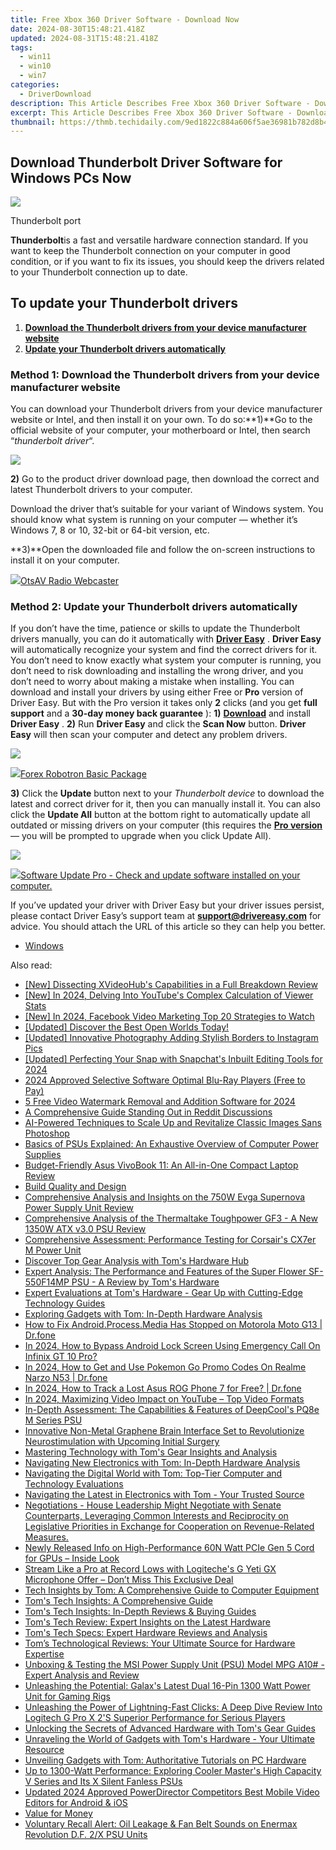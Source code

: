 ```yaml
---
title: Free Xbox 360 Driver Software - Download Now
date: 2024-08-30T15:48:21.418Z
updated: 2024-08-31T15:48:21.418Z
tags:
  - win11
  - win10
  - win7
categories:
  - DriverDownload
description: This Article Describes Free Xbox 360 Driver Software - Download Now
excerpt: This Article Describes Free Xbox 360 Driver Software - Download Now
thumbnail: https://thmb.techidaily.com/9ed1822c884a606f5ae36981b782d8b43a1eaddd1153302103151c40c41208fa.jpg
---
```


## Download Thunderbolt Driver Software for Windows PCs Now

![](https://images.drivereasy.com/wp-content/uploads/2018/06/img_5b29ca92d165c.png)

 Thunderbolt port

**Thunderbolt**is a fast and versatile hardware connection standard. If you want to keep the Thunderbolt connection on your computer in good condition, or if you want to fix its issues, you should keep the drivers related to your Thunderbolt connection up to date.

## To update your Thunderbolt drivers

1. [**Download the Thunderbolt drivers from your device manufacturer website**](https://tools.techidaily.com/drivereasy/download/)
2. [**Update your Thunderbolt drivers automatically**](https://tools.techidaily.com/drivereasy/download/)

### Method 1: Download the Thunderbolt drivers from your device manufacturer website

You can download your Thunderbolt drivers from your device manufacturer website or Intel, and then install it on your own. To do so:**1)**Go to the official website of your computer, your motherboard or Intel, then search “_thunderbolt driver_“.

![](https://images.drivereasy.com/wp-content/uploads/2018/06/img_5b29c6b4ddf40.jpg)

**2)** Go to the product driver download page, then download the correct and latest Thunderbolt drivers to your computer.

 Download the driver that’s suitable for your variant of Windows system. You should know what system is running on your computer — whether it’s Windows 7, 8 or 10, 32-bit or 64-bit version, etc.

**3)**Open the downloaded file and follow the on-screen instructions to install it on your computer.

<!-- affiliate ads begin -->
<a href="https://otszone.ots7.com/order/checkout.php?PRODS=4713322&QTY=1&AFFILIATE=108875&CART=1"><img src="https://green.ots7.com/screenshots/OtsAV/OtsAVRadio1.90-300x188.jpg" border="0">OtsAV Radio Webcaster</a>
<!-- affiliate ads end -->
### Method 2: Update your Thunderbolt drivers automatically

If you don’t have the time, patience or skills to update the Thunderbolt drivers manually, you can do it automatically with [**Driver Easy**](https://tools.techidaily.com/drivereasy/download/) . **Driver Easy**  will automatically recognize your system and find the correct drivers for it. You don’t need to know exactly what system your computer is running, you don’t need to risk downloading and installing the wrong driver, and you don’t need to worry about making a mistake when installing.  You can download and install your drivers by using either Free or **Pro**  version of Driver Easy. But with the Pro version it takes only **2**  clicks (and you get **full support** and a **30-day money back guarantee** ): **1)** [**Download**](https://tools.techidaily.com/drivereasy/download/) and install **Driver Easy** . **2)** Run **Driver Easy** and click the **Scan Now** button. **Driver Easy**  will then scan your computer and detect any problem drivers.

![](https://images.drivereasy.com/wp-content/uploads/2018/06/img_5b1a66b4a3dfe.jpg)

<!-- affiliate ads begin -->
<a href="https://secure.2checkout.com/order/checkout.php?PRODS=4726960&QTY=1&AFFILIATE=108875&CART=1"><img src="https://secure.avangate.com/images/merchant/5f4f7141b65a730b4efb0e0d51f63e94/products/forexrobotronbox.gif" border="0">Forex Robotron Basic Package</a>
<!-- affiliate ads end -->
**3)**  Click the **Update**  button next to your _Thunderbolt device_ to download the latest and correct driver for it, then you can manually install it. You can also click the **Update All**  button at the bottom right to automatically update all outdated or missing drivers on your computer (this requires the **[Pro version](https://tools.techidaily.com/drivereasy/download/)**  — you will be prompted to upgrade when you click Update All).

![](https://images.drivereasy.com/wp-content/uploads/2018/06/img_5b29c95e8c019.jpg)

<!-- affiliate ads begin -->
<a href="https://order.glarysoft.com/order/checkout.php?PRODS=4691139&QTY=1&AFFILIATE=108875&CART=1"><img src="https://secure.avangate.com/images/merchant/6734fa703f6633ab896eecbdfad8953a/products/SU-200-1.png" border="0">Software Update Pro - Check and update software installed on your computer. </a>
<!-- affiliate ads end -->
 If you’ve updated your driver with Driver Easy but your driver issues persist, please contact Driver Easy’s support team at **[support@drivereasy.com](https://tools.techidaily.com/drivereasy/download/)**  for advice. You should attach the URL of this article so they can help you better.

* [Windows](https://tools.techidaily.com/drivereasy/download/)

<ins class="adsbygoogle"
     style="display:block"
     data-ad-format="autorelaxed"
     data-ad-client="ca-pub-7571918770474297"
     data-ad-slot="1223367746"></ins>



<ins class="adsbygoogle"
     style="display:block"
     data-ad-client="ca-pub-7571918770474297"
     data-ad-slot="8358498916"
     data-ad-format="auto"
     data-full-width-responsive="true"></ins>

<span class="atpl-alsoreadstyle">Also read:</span>
<div><ul>
<li><a href="https://fox-access.techidaily.com/new-dissecting-xvideohubs-capabilities-in-a-full-breakdown-review/"><u>[New] Dissecting XVideoHub's Capabilities in a Full Breakdown Review</u></a></li>
<li><a href="https://facebook-video-share.techidaily.com/new-in-2024-delving-into-youtubes-complex-calculation-of-viewer-stats/"><u>[New] In 2024, Delving Into YouTube's Complex Calculation of Viewer Stats</u></a></li>
<li><a href="https://facebook-clips.techidaily.com/new-in-2024-facebook-video-marketing-top-20-strategies-to-watch/"><u>[New] In 2024, Facebook Video Marketing  Top 20 Strategies to Watch</u></a></li>
<li><a href="https://remote-screen-capture.techidaily.com/1715859877465-updated-discover-the-best-open-worlds-today/"><u>[Updated] Discover the Best Open Worlds Today!</u></a></li>
<li><a href="https://instagram-clips.techidaily.com/updated-innovative-photography-adding-stylish-borders-to-instagram-pics/"><u>[Updated] Innovative Photography  Adding Stylish Borders to Instagram Pics</u></a></li>
<li><a href="https://snapchat-videos.techidaily.com/updated-perfecting-your-snap-with-snapchats-inbuilt-editing-tools-for-2024/"><u>[Updated] Perfecting Your Snap with Snapchat's Inbuilt Editing Tools for 2024</u></a></li>
<li><a href="https://extra-skills.techidaily.com/2024-approved-selective-software-optimal-blu-ray-players-free-to-pay/"><u>2024 Approved  Selective Software  Optimal Blu-Ray Players (Free to Pay)</u></a></li>
<li><a href="https://ai-vdieo-software.techidaily.com/5-free-video-watermark-removal-and-addition-software-for-2024/"><u>5 Free Video Watermark Removal and Addition Software for 2024</u></a></li>
<li><a href="https://fox-direct.techidaily.com/a-comprehensive-guide-standing-out-in-reddit-discussions/"><u>A Comprehensive Guide  Standing Out in Reddit Discussions</u></a></li>
<li><a href="https://some-skills.techidaily.com/ai-powered-techniques-to-scale-up-and-revitalize-classic-images-sans-photoshop/"><u>AI-Powered Techniques to Scale Up and Revitalize Classic Images Sans Photoshop</u></a></li>
<li><a href="https://hardware-help.techidaily.com/basics-of-psus-explained-an-exhaustive-overview-of-computer-power-supplies/"><u>Basics of PSUs Explained: An Exhaustive Overview of Computer Power Supplies</u></a></li>
<li><a href="https://tiktok-video-files.techidaily.com/budget-friendly-asus-vivobook-11-an-all-in-one-compact-laptop-review/"><u>Budget-Friendly Asus VivoBook 11: An All-in-One Compact Laptop Review</u></a></li>
<li><a href="https://hardware-help.techidaily.com/build-quality-and-design/"><u>Build Quality and Design</u></a></li>
<li><a href="https://hardware-help.techidaily.com/comprehensive-analysis-and-insights-on-the-750w-evga-supernova-power-supply-unit-review/"><u>Comprehensive Analysis and Insights on the 750W Evga Supernova Power Supply Unit Review</u></a></li>
<li><a href="https://hardware-help.techidaily.com/comprehensive-analysis-of-the-thermaltake-toughpower-gf3-a-new-1350w-atx-v30-psu-review/"><u>Comprehensive Analysis of the Thermaltake Toughpower GF3 - A New 1350W ATX v3.0 PSU Review</u></a></li>
<li><a href="https://hardware-help.techidaily.com/comprehensive-assessment-performance-testing-for-corsairs-cx7er-m-power-unit/"><u>Comprehensive Assessment: Performance Testing for Corsair's CX7er M Power Unit</u></a></li>
<li><a href="https://hardware-help.techidaily.com/discover-top-gear-analysis-with-toms-hardware-hub/"><u>Discover Top Gear Analysis with Tom's Hardware Hub</u></a></li>
<li><a href="https://hardware-help.techidaily.com/expert-analysis-the-performance-and-features-of-the-super-flower-sf-550f14mp-psu-a-review-by-toms-hardware/"><u>Expert Analysis: The Performance and Features of the Super Flower SF-550F14MP PSU - A Review by Tom's Hardware</u></a></li>
<li><a href="https://hardware-help.techidaily.com/expert-evaluations-at-toms-hardware-gear-up-with-cutting-edge-technology-guides/"><u>Expert Evaluations at Tom's Hardware - Gear Up with Cutting-Edge Technology Guides</u></a></li>
<li><a href="https://hardware-help.techidaily.com/exploring-gadgets-with-tom-in-depth-hardware-analysis/"><u>Exploring Gadgets with Tom: In-Depth Hardware Analysis</u></a></li>
<li><a href="https://change-location.techidaily.com/how-to-fix-androidprocessmedia-has-stopped-on-motorola-moto-g13-drfone-by-drfone-fix-android-problems-fix-android-problems/"><u>How to Fix Android.Process.Media Has Stopped on Motorola Moto G13 | Dr.fone</u></a></li>
<li><a href="https://unlock-android.techidaily.com/in-2024-how-to-bypass-android-lock-screen-using-emergency-call-on-infinix-gt-10-pro-by-drfone-android/"><u>In 2024, How to Bypass Android Lock Screen Using Emergency Call On Infinix GT 10 Pro?</u></a></li>
<li><a href="https://pokemon-go-android.techidaily.com/in-2024-how-to-get-and-use-pokemon-go-promo-codes-on-realme-narzo-n53-drfone-by-drfone-virtual-android/"><u>In 2024, How to Get and Use Pokemon Go Promo Codes On Realme Narzo N53 | Dr.fone</u></a></li>
<li><a href="https://android-location-track.techidaily.com/in-2024-how-to-track-a-lost-asus-rog-phone-7-for-free-drfone-by-drfone-virtual-android/"><u>In 2024, How to Track a Lost Asus ROG Phone 7 for Free? | Dr.fone</u></a></li>
<li><a href="https://youtube-webster.techidaily.com/24-maximizing-video-impact-on-youtube-top-video-formats/"><u>In 2024, Maximizing Video Impact on YouTube – Top Video Formats</u></a></li>
<li><a href="https://hardware-help.techidaily.com/in-depth-assessment-the-capabilities-and-features-of-deepcools-pq8e-m-series-psu/"><u>In-Depth Assessment: The Capabilities & Features of DeepCool's PQ8e M Series PSU</u></a></li>
<li><a href="https://hardware-help.techidaily.com/innovative-non-metal-graphene-brain-interface-set-to-revolutionize-neurostimulation-with-upcoming-initial-surgery/"><u>Innovative Non-Metal Graphene Brain Interface Set to Revolutionize Neurostimulation with Upcoming Initial Surgery</u></a></li>
<li><a href="https://hardware-help.techidaily.com/mastering-technology-with-toms-gear-insights-and-analysis/"><u>Mastering Technology with Tom's Gear Insights and Analysis</u></a></li>
<li><a href="https://hardware-help.techidaily.com/navigating-new-electronics-with-tom-in-depth-hardware-analysis/"><u>Navigating New Electronics with Tom: In-Depth Hardware Analysis</u></a></li>
<li><a href="https://hardware-help.techidaily.com/navigating-the-digital-world-with-tom-top-tier-computer-and-technology-evaluations/"><u>Navigating the Digital World with Tom: Top-Tier Computer and Technology Evaluations</u></a></li>
<li><a href="https://hardware-help.techidaily.com/navigating-the-latest-in-electronics-with-tom-your-trusted-source/"><u>Navigating the Latest in Electronics with Tom - Your Trusted Source</u></a></li>
<li><a href="https://hardware-help.techidaily.com/negotiations-house-leadership-might-negotiate-with-senate-counterparts-leveraging-common-interests-and-reciprocity-on-legislative-priorities-in-exchange-for15/"><u>Negotiations - House Leadership Might Negotiate with Senate Counterparts, Leveraging Common Interests and Reciprocity on Legislative Priorities in Exchange for Cooperation on Revenue-Related Measures.</u></a></li>
<li><a href="https://hardware-help.techidaily.com/newly-released-info-on-high-performance-60n-watt-pcie-gen-5-cord-for-gpus-inside-look/"><u>Newly Released Info on High-Performance 60N Watt PCIe Gen 5 Cord for GPUs – Inside Look</u></a></li>
<li><a href="https://hardware-help.techidaily.com/stream-like-a-pro-at-record-lows-with-logiteches-g-yeti-gx-microphone-offer-dont-miss-this-exclusive-deal/"><u>Stream Like a Pro at Record Lows with Logiteche's G Yeti GX Microphone Offer – Don’t Miss This Exclusive Deal</u></a></li>
<li><a href="https://hardware-help.techidaily.com/tech-insights-by-tom-a-comprehensive-guide-to-computer-equipment/"><u>Tech Insights by Tom: A Comprehensive Guide to Computer Equipment</u></a></li>
<li><a href="https://hardware-help.techidaily.com/toms-tech-insights-a-comprehensive-guide/"><u>Tom's Tech Insights: A Comprehensive Guide</u></a></li>
<li><a href="https://hardware-help.techidaily.com/toms-tech-insights-in-depth-reviews-and-buying-guides/"><u>Tom's Tech Insights: In-Depth Reviews & Buying Guides</u></a></li>
<li><a href="https://hardware-help.techidaily.com/toms-tech-review-expert-insights-on-the-latest-hardware/"><u>Tom's Tech Review: Expert Insights on the Latest Hardware</u></a></li>
<li><a href="https://hardware-help.techidaily.com/toms-tech-specs-expert-hardware-reviews-and-analysis/"><u>Tom's Tech Specs: Expert Hardware Reviews and Analysis</u></a></li>
<li><a href="https://hardware-help.techidaily.com/toms-technological-reviews-your-ultimate-source-for-hardware-expertise/"><u>Tom’s Technological Reviews: Your Ultimate Source for Hardware Expertise</u></a></li>
<li><a href="https://hardware-help.techidaily.com/unboxing-and-testing-the-msi-power-supply-unit-psu-model-mpg-a10-expert-analysis-and-review/"><u>Unboxing & Testing the MSI Power Supply Unit (PSU) Model MPG A10# - Expert Analysis and Review</u></a></li>
<li><a href="https://hardware-help.techidaily.com/unleashing-the-potential-galaxs-latest-dual-16-pin-1300-watt-power-unit-for-gaming-rigs/"><u>Unleashing the Potential: Galax's Latest Dual 16-Pin 1300 Watt Power Unit for Gaming Rigs</u></a></li>
<li><a href="https://hardware-help.techidaily.com/unleashing-the-power-of-lightning-fast-clicks-a-deep-dive-review-into-logitech-g-pro-x-2s-superior-performance-for-serious-players/"><u>Unleashing the Power of Lightning-Fast Clicks: A Deep Dive Review Into Logitech G Pro X 2'S Superior Performance for Serious Players</u></a></li>
<li><a href="https://hardware-help.techidaily.com/unlocking-the-secrets-of-advanced-hardware-with-toms-gear-guides/"><u>Unlocking the Secrets of Advanced Hardware with Tom's Gear Guides</u></a></li>
<li><a href="https://hardware-help.techidaily.com/unraveling-the-world-of-gadgets-with-toms-hardware-your-ultimate-resource/"><u>Unraveling the World of Gadgets with Tom's Hardware - Your Ultimate Resource</u></a></li>
<li><a href="https://hardware-help.techidaily.com/unveiling-gadgets-with-tom-authoritative-tutorials-on-pc-hardware/"><u>Unveiling Gadgets with Tom: Authoritative Tutorials on PC Hardware</u></a></li>
<li><a href="https://hardware-help.techidaily.com/up-to-1300-watt-performance-exploring-cooler-masters-high-capacity-v-series-and-its-x-silent-fanless-psus/"><u>Up to 1300-Watt Performance: Exploring Cooler Master's High Capacity V Series and Its X Silent Fanless PSUs</u></a></li>
<li><a href="https://video-content-creator.techidaily.com/updated-2024-approved-powerdirector-competitors-best-mobile-video-editors-for-android-and-ios/"><u>Updated 2024 Approved PowerDirector Competitors Best Mobile Video Editors for Android & iOS</u></a></li>
<li><a href="https://hardware-help.techidaily.com/value-for-money/"><u>Value for Money</u></a></li>
<li><a href="https://hardware-help.techidaily.com/voluntary-recall-alert-oil-leakage-and-fan-belt-sounds-on-enermax-revolution-df-2x-psu-units/"><u>Voluntary Recall Alert: Oil Leakage & Fan Belt Sounds on Enermax Revolution D.F. 2/X PSU Units</u></a></li>
</ul></div>
